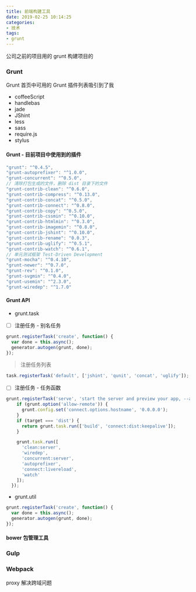 ```yaml
---
title: 前端构建工具
date: 2019-02-25 10:14:25
categories:
- 技术
tags:
- grunt
---
```

公司之前的项目用的 grunt 构建项目的
### Grunt
Grunt 首页中可用的 Grunt 插件列表吸引到了我
* coffeeScript
* handlebas
* jade
* JShint
* less
* sass
* require.js
* stylus

#### Grunt - 目前项目中使用到的插件
```Javascript
"grunt": "^0.4.5",
"grunt-autoprefixer": "^1.0.0",
"grunt-concurrent": "^0.5.0",
// 清除打包生成的文件，删除 dist 目录下的文件
"grunt-contrib-clean": "^0.6.0",
"grunt-contrib-compress": "^0.13.0",
"grunt-contrib-concat": "^0.5.0",
"grunt-contrib-connect": "^0.8.0",
"grunt-contrib-copy": "^0.5.0",
"grunt-contrib-cssmin": "^0.10.0",
"grunt-contrib-htmlmin": "^0.3.0",
"grunt-contrib-imagemin": "^0.8.0",
"grunt-contrib-jshint": "^0.10.0",
"grunt-contrib-rename": "0.0.3",
"grunt-contrib-uglify": "^0.5.1",
"grunt-contrib-watch": "^0.6.1",
// 单元测试框架 Test-Driven Development
"grunt-mocha": "^0.4.10",
"grunt-newer": "^0.7.0",
"grunt-rev": "^0.1.0",
"grunt-svgmin": "^0.4.0",
"grunt-usemin": "^2.3.0",
"grunt-wiredep": "^1.7.0"
```

#### Grunt API
* grunt.task
- [ ] 注册任务 - 别名任务
```Javascript
grunt.registerTask('create', function() {
  var done = this.async();
  generator.autogen(grunt, done);
});
```
> 注册任务列表
```Javascript
task.registerTask('default', ['jshint', 'qunit', 'concat', 'uglify']);
```

- [ ] 注册任务 - 任务函数
```Javascript
grunt.registerTask('serve', 'start the server and preview your app, --allow-remote for remote access', function(target){
    if (grunt.option('allow-remote')) {
      grunt.config.set('connect.options.hostname', '0.0.0.0');
    }
    if (target === 'dist') {
      return grunt.task.run(['build', 'connect:dist:keepalive']);
    }

    grunt.task.run([
      'clean:server',
      'wiredep',
      'concurrent:server',
      'autoprefixer',
      'connect:livereload',
      'watch'
    ]);
  });
```
* grunt.util
```Javascript
grunt.registerTask('create', function() {
  var done = this.async();
  generator.autogen(grunt, done);
});
```
#### bower 包管理工具
### Gulp
### Webpack
proxy 解决跨域问题
